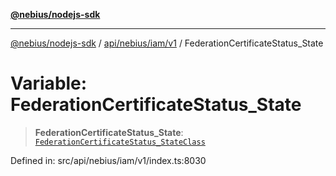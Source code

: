 [**@nebius/nodejs-sdk**](../../../../../README.md)

---

[@nebius/nodejs-sdk](../../../../../README.md) / [api/nebius/iam/v1](../README.md) / FederationCertificateStatus_State

# Variable: FederationCertificateStatus_State

> **FederationCertificateStatus_State**: [`FederationCertificateStatus_StateClass`](../type-aliases/FederationCertificateStatus_StateClass.md)

Defined in: src/api/nebius/iam/v1/index.ts:8030
